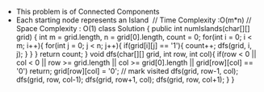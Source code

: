 * This problem is of Connected Components
* Each starting node represents  an Island
​
// Time Complexity :O(m*n)
// Space Complexity : O(1)
class Solution {
public int numIslands(char[][] grid) {
int m = grid.length, n = grid[0].length, count = 0;
for(int i = 0; i < m; i++){
for(int j = 0; j < n; j++){
if(grid[i][j] == '1'){
count++;
dfs(grid, i, j);
}
}
}
return count;
}
void dfs(char[][] grid, int row, int col){
if(row < 0 || col < 0 || row >= grid.length
|| col >= grid[0].length || grid[row][col] == '0') return;
grid[row][col] = '0'; // mark visited
dfs(grid, row-1, col);
dfs(grid, row, col-1);
dfs(grid, row+1, col);
dfs(grid, row, col+1);
}
}